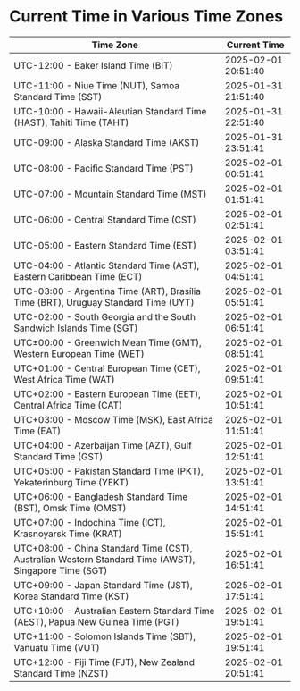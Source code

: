 # Current Time in Various Time Zones

| Time Zone | Current Time |
|-----------|--------------|
| UTC-12:00 - Baker Island Time (BIT) | 2025-02-01 20:51:40 |
| UTC-11:00 - Niue Time (NUT), Samoa Standard Time (SST) | 2025-01-31 21:51:40 |
| UTC-10:00 - Hawaii-Aleutian Standard Time (HAST), Tahiti Time (TAHT) | 2025-01-31 22:51:40 |
| UTC-09:00 - Alaska Standard Time (AKST) | 2025-01-31 23:51:41 |
| UTC-08:00 - Pacific Standard Time (PST) | 2025-02-01 00:51:41 |
| UTC-07:00 - Mountain Standard Time (MST) | 2025-02-01 01:51:41 |
| UTC-06:00 - Central Standard Time (CST) | 2025-02-01 02:51:41 |
| UTC-05:00 - Eastern Standard Time (EST) | 2025-02-01 03:51:41 |
| UTC-04:00 - Atlantic Standard Time (AST), Eastern Caribbean Time (ECT) | 2025-02-01 04:51:41 |
| UTC-03:00 - Argentina Time (ART), Brasília Time (BRT), Uruguay Standard Time (UYT) | 2025-02-01 05:51:41 |
| UTC-02:00 - South Georgia and the South Sandwich Islands Time (SGT) | 2025-02-01 06:51:41 |
| UTC±00:00 - Greenwich Mean Time (GMT), Western European Time (WET) | 2025-02-01 08:51:41 |
| UTC+01:00 - Central European Time (CET), West Africa Time (WAT) | 2025-02-01 09:51:41 |
| UTC+02:00 - Eastern European Time (EET), Central Africa Time (CAT) | 2025-02-01 10:51:41 |
| UTC+03:00 - Moscow Time (MSK), East Africa Time (EAT) | 2025-02-01 11:51:41 |
| UTC+04:00 - Azerbaijan Time (AZT), Gulf Standard Time (GST) | 2025-02-01 12:51:41 |
| UTC+05:00 - Pakistan Standard Time (PKT), Yekaterinburg Time (YEKT) | 2025-02-01 13:51:41 |
| UTC+06:00 - Bangladesh Standard Time (BST), Omsk Time (OMST) | 2025-02-01 14:51:41 |
| UTC+07:00 - Indochina Time (ICT), Krasnoyarsk Time (KRAT) | 2025-02-01 15:51:41 |
| UTC+08:00 - China Standard Time (CST), Australian Western Standard Time (AWST), Singapore Time (SGT) | 2025-02-01 16:51:41 |
| UTC+09:00 - Japan Standard Time (JST), Korea Standard Time (KST) | 2025-02-01 17:51:41 |
| UTC+10:00 - Australian Eastern Standard Time (AEST), Papua New Guinea Time (PGT) | 2025-02-01 19:51:41 |
| UTC+11:00 - Solomon Islands Time (SBT), Vanuatu Time (VUT) | 2025-02-01 19:51:41 |
| UTC+12:00 - Fiji Time (FJT), New Zealand Standard Time (NZST) | 2025-02-01 20:51:41 |
